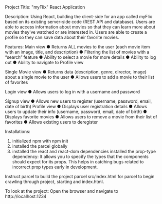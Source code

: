 Project Title: "myFlix" React Application

Description:
Using React, building the client-side for an app called myFlix based on its
existing server-side code (REST API and database).
Users are able to access information about movies so that they can learn more
about movies they've watched or are interested in.
Users are able to create a profile so they can save data about their favorite movies.

Features:
Main view
● Returns ALL movies to the user (each movie item with an image, title, and description)
● Filtering the list of movies with a “search” feature
● Ability to select a movie for more details
● Ability to log out
● Ability to navigate to Profile view

Single Movie view
● Returns data (description, genre, director, image) about a single movie to the user
● Allows users to add a movie to their list of favorites

Login view
● Allows users to log in with a username and password

Signup view
● Allows new users to register (username, password, email, date of birth)
Profile view
● Displays user registration details
● Allows users to update their info (username, password, email, date of birth)
● Displays favorite movies
● Allows users to remove a movie from their list of favorites
● Allows existing users to deregister

Installations:

1. initialized npm with npm init
2. installed the parcel globally
3. installed the react and react-dom dependencies
   installed the prop-type dependency:
   It allows you to specify the types that the components should expect for its props. This helps in catching bugs related to incorrect prop types early in development.

Instruct parcel to build the project
parcel src/index.html for parcel to begin crawling through project, starting and index.html.

To look at the project:
Open the browser and navigate to http://localhost:1234
